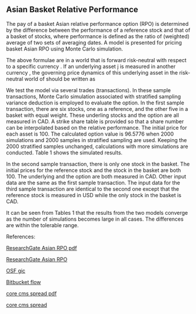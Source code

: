 ## Asian Basket Relative Performance
   
The pay of a basket Asian relative performance option (RPO) is determined by the difference between the performance of a reference stock and that of a basket of stocks, where performance is defined as the ratio of (weighted) average of two sets of averaging dates. A model is presented for pricing basket Asian RPO using Monte Carlo simulation.  

The above formulae are in a world that is forward risk-neutral with respect to a specific currency  .  If an underlying asset j is measured in another currency  , the governing price dynamics of this underlying asset in the risk-neutral world of   should be written as

We test the model via several trades (transactions). In these sample transactions, Monte Carlo simulation associated with stratified sampling variance deduction is employed to evaluate the option.  In the first sample transaction, there are six stocks, one as a reference, and the other five in a basket with equal weight.  These underling stocks and the option are all measured in CAD.  A strike share table is provided so that a share number can be interpolated based on the relative performance.  The initial price for each asset is 100.  The calculated option value is 96.5776 when 2000 simulations and 2000 samples in stratified sampling are used.  Keeping the 2000 stratified samples unchanged, calculations with more simulations are conducted.  Table 1 shows the simulated results.

In the second sample transaction, there is only one stock in the basket.  The initial prices for the reference stock and the stock in the basket are both 100.  The underlying and the option are both measured in CAD.  Other input data are the same as the first sample transaction.  The input data for the third sample transaction are identical to the second one except that the reference stock is measured in USD while the only stock in the basket is CAD.  

It can be seen from Tables 1 that the results from the two models converge as the number of simulations becomes large in all cases.  The differences are within the tolerable range.



References:

   
[ResearchGate Asian RPO pdf](https://www.researchgate.net/profile/Tim-Xiao/publication/369876624_Asian_Basket_Relative_Performance_Option_Model/links/64301f20609c170a13fd4cc1/Asian-Basket-Relative-Performance-Option-Model.pdf)
   
[ResearchGate Asian RPO](https://www.researchgate.net/publication/369876624_Asian_Basket_Relative_Performance_Option_Model)

[OSF gic](https://osf.io/atyb9/download)

[Bitbucket flow](https://bitbucket.org/timxiao1203/market-risk-data-flow/downloads/MarketRiskDataFlow.pdf)

[core cms spread pdf](https://core.ac.uk/download/534871211.pdf)

[core cms spread](https://core.ac.uk/works/127931161)
   